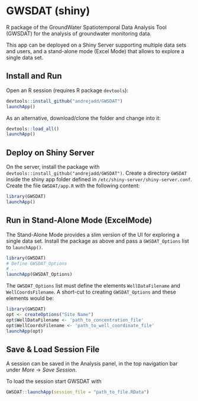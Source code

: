 

# GWSDAT (shiny)

R package of the GroundWater Spatiotemporal Data Analysis Tool (GWSDAT) for the analysis of groundwater monitoring data. 

This app can be deployed on a Shiny Server supporting multiple data sets and users, and a stand-alone mode (Excel Mode) that allows to explore a single data set.

## Install and Run

Open an R session (requires R package `devtools`):

```r
devtools::install_github("andrejadd/GWSDAT")
launchApp()
```

As an alternative, download/clone the folder and change into it:

```r
devtools::load_all()
launchApp()
```


## Deploy on Shiny Server

On the server, install the package with `devtools::install_github("andrejadd/GWSDAT")`. Create a directory `GWSDAT` inside the shiny app folder defined in `/etc/shiny-server/shiny-server.conf`. Create the file `GWSDAT/app.R` with the following content:

```r
library(GWSDAT)
launchApp()
```


## Run in Stand-Alone Mode (ExcelMode)

The Stand-Alone Mode provides a slim version of the UI for exploring a single data set. Install the package as above and pass a `GWSDAT_Options` list to `launchApp()`. 

```r
library(GWSDAT)
# Define GWSDAT_Options
# ..
launchApp(GWSDAT_Options)
```

The `GWSDAT_Options` list must define the elements `WellDataFilename` and `WellCoordsFilename`. A short-cut to creating `GWSDAT_Options` and these elements would be: 

```r
library(GWSDAT)
opt <- createOptions("Site Name")
opt$WellDataFilename <- 'path_to_concentration_file'
opt$WellCoordsFilename <- 'path_to_well_coordinate_file'
launchApp(opt)
``` 

## Save & Load Session File

A session can be saved in the Analysis panel, in the top navigation bar under _More_ -> _Save Session_.

To load the session start GWSDAT with

```r
GWSDAT::launchApp(session_file = "path_to_file.RData")
``` 




